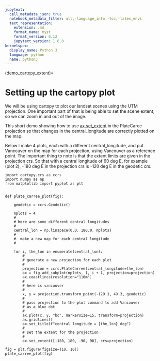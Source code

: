 ```yaml
---
jupytext:
  cell_metadata_json: true
  notebook_metadata_filter: all,-language_info,-toc,-latex_envs
  text_representation:
    extension: .md
    format_name: myst
    format_version: 0.12
    jupytext_version: 1.6.0
kernelspec:
  display_name: Python 3
  language: python
  name: python3
---
```


(demo_cartopy_extent)=
# Setting up the cartopy plot 

We will be using cartopy to plot our landsat scenes using the UTM projection.  One important part of that
is being able to set the scene extent, so we can zoom in and out of the image.  

This short demo showing how to use [ax.set_extent](https://scitools.org.uk/cartopy/docs/v0.15/matplotlib/geoaxes.html#cartopy.mpl.geoaxes.GeoAxes.set_extent)
in the PlateCaree projection
so that changes in the central_longitude are correctly plotted on the map.

Below I make 4 plots, each with a different central_longitude, and put
Vancouver on the map for each projection, using Vancouver as a reference point.  The important thing to note
is that the extent limits are given in the projection crs.  So that with a central longitude  of 60 deg E,
for example (plot 2), -180 deg E in the projection crs is -120 deg E in the geodetic crs.

```{code-cell} ipython3
import cartopy.crs as ccrs
import numpy as np
from matplotlib import pyplot as plt


def plate_carree_plot(fig):

    geodetic = ccrs.Geodetic()

    nplots = 4
    #
    # here are some different central longitudes
    #
    central_lon = np.linspace(0.0, 180.0, nplots)
    #
    #  make a new map for each central longitude
    #

    for i, the_lon in enumerate(central_lon):
        #
        # generate a new projection for each plot
        #
        projection = ccrs.PlateCarree(central_longitude=the_lon)
        ax = fig.add_subplot(nplots, 1, i + 1, projection=projection)
        ax.coastlines(resolution="110m")
        #
        # here is vancouver
        #
        x, y = projection.transform_point(-129.1, 49.3, geodetic)
        #
        # pass projection to the plot command to add Vancouver
        # as a blue dot
        #
        ax.plot(x, y, "bo", markersize=15, transform=projection)
        ax.gridlines()
        ax.set_title(f"central longitude = {the_lon} deg")
        #
        # set the extent for the projection
        #
        ax.set_extent([-180, 180, -90, 90], crs=projection)
```

```{code-cell} ipython3
fig = plt.figure(figsize=(10, 16))
plate_carree_plot(fig)
```

```{code-cell} ipython3

```
